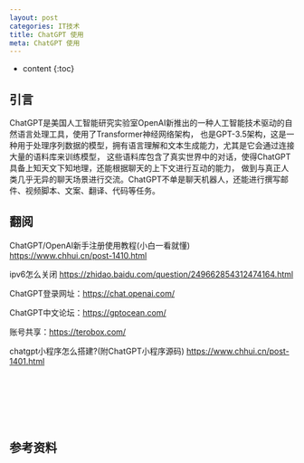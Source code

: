 ```yaml
---
layout: post
categories: IT技术
title: ChatGPT 使用
meta: ChatGPT 使用
---
```

* content
{:toc}
  
## 引言

ChatGPT是美国人工智能研究实验室OpenAI新推出的一种人工智能技术驱动的自然语言处理工具，使用了Transformer神经网络架构，
也是GPT-3.5架构，这是一种用于处理序列数据的模型，拥有语言理解和文本生成能力，尤其是它会通过连接大量的语料库来训练模型，
这些语料库包含了真实世界中的对话，使得ChatGPT具备上知天文下知地理，还能根据聊天的上下文进行互动的能力，
做到与真正人类几乎无异的聊天场景进行交流。ChatGPT不单是聊天机器人，还能进行撰写邮件、视频脚本、文案、翻译、代码等任务。




## 翻阅

ChatGPT/OpenAI新手注册使用教程(小白一看就懂) <https://www.chhui.cn/post-1410.html>

ipv6怎么关闭 <https://zhidao.baidu.com/question/249662854312474164.html>

ChatGPT登录网址：<https://chat.openai.com/>

ChatGPT中文论坛：<https://gptocean.com/>

账号共享：<https://terobox.com/>

chatgpt小程序怎么搭建?(附ChatGPT小程序源码) <https://www.chhui.cn/post-1401.html>



<br/><br/><br/><br/><br/>
## 参考资料


